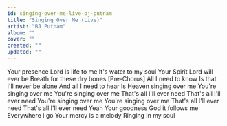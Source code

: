 ```yaml
---
id: singing-over-me-live-bj-putnam
title: "Singing Over Me (Live)"
artist: "BJ Putnam"
album: ""
cover: ""
created: ""
updated: ""
---
```


Your presence Lord is life to me
It's water to my soul
Your Spirit Lord will ever be
Breath for these dry bones
[Pre-Chorus]
All I need to know
Is that I'll never be alone
And all I need to hear
Is Heaven singing over me
You're singing over me
You're singing over me
That's all I'll ever need
That's all I'll ever need
You're singing over me
You're singing over me
That's all I'll ever need
That's all I'll ever need
Yeah
Your goodness God it follows me
Everywhere I go
Your mercy is a melody
Ringing in my soul